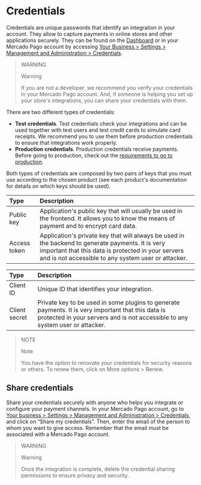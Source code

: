 

# Credentials

Credentials are unique passwords that identify an integration in your account. They allow to capture payments in online stores and other applications securely. They can be found on the [Dashboard](https://www.mercadopago[FAKER][URL][DOMAIN]/developers/en/guides/resources/devpanel) or in your Mercado Pago account by accessing [Your Business > Settings > Management and Administration > Credentials](https://www.mercadopago[FAKER][URL][DOMAIN]/settings/account/credentials).

> WARNING 
> 
> Warning
> 
> If you are not a developer, we recommend you verify your credentials in your Mercado Pago account. And, if someone is helping you set up your store's integrations, you can share your credentials with them.

There are two different types of credentials:

* **Test credentials**. Test credentials check your integrations and can be used together with test users and test credit cards to simulate card receipts. We recommend you to use them before production credentials to ensure that integrations work properly.
* **Production credentials**. Production credentials receive payments. Before going to production, check out the [requirements to go to production](https://www.mercadopago[FAKER][URL][DOMAIN]/developers/en/guides/manage-account/account/go-live-requirements).

Both types of credentials are composed by two pairs of keys that you must use according to the chosen product (see each product's documentation for details on which keys should be used).

| Type | Description |
| :--- | :--- |
| Public key | Application's public key that will usually be used in the frontend. It allows you to know the means of payment and to encrypt card data. |
| Access token | Application's private key that will always be used in the backend to generate payments. It is very important that this data is protected in your servers and is not accessible to any system user or attacker. |

| Type | Description |
| :--- | :--- |
| Client ID | Unique ID that identifies your integration. |
| Client secret | Private key to be used in some plugins to generate payments. It is very important that this data is protected in your servers and is not accessible to any system user or attacker. |

> NOTE
> 
> Note
>
>You have the option to renovate your credentials for security reasons or others. To renew them, click on More options > Renew.


## Share credentials

Share your credentials securely with anyone who helps you integrate or configure your payment channels. In your Mercado Pago account, go to [Your business > Settings > Management and Administration > Credentials](https://www.mercadopago[FAKER][URL][DOMAIN]/settings/account/credentials), and click on “Share my credentials”. Then, enter the email of the person to whom you want to give access. Remember that the email must be associated with a Mercado Pago account. 


> WARNING 
> 
> Warning
>
>Once the integration is complete, delete the credential sharing permissions to ensure privacy and security.
